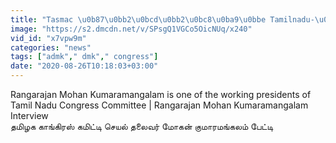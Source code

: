 ```yaml
---
title: "Tasmac \u0b87\u0bb2\u0bcd\u0bb2\u0bc8\u0ba9\u0bbe Tamilnadu-\u0b95\u0bcd\u0b95\u0bc1 \u0bb5\u0bb0\u0bc1\u0bae\u0bbe\u0ba9\u0bae\u0bcd \u0b87\u0bb2\u0bcd\u0bb2 - Mohan Kumaramangalam Oneindia Tamil"
image: "https://s2.dmcdn.net/v/SPsgQ1VGCo5OicNUq/x240"
vid_id: "x7vpw9m"
categories: "news"
tags: ["admk"," dmk"," congress"]
date: "2020-08-26T10:18:03+03:00"
---
```

Rangarajan Mohan Kumaramangalam is one of the working presidents of Tamil Nadu Congress Committee | Rangarajan Mohan Kumaramangalam Interview   <br>தமிழக காங்கிரஸ் கமிட்டி செயல் தலைவர் மோகன் குமாரமங்கலம் பேட்டி
